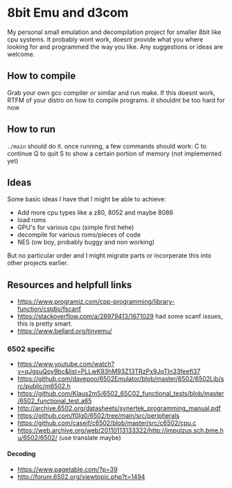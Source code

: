 # 8bit Emu and d3com

My personal small emulation and decompilation project for smaller 8bit like cpu systems.
It probably wont work, doesnt provide what you where looking for and programmed the way you like.
Any suggestions or ideas are welcome.

## How to compile

Grab your own gcc compiler or similar and run make. If this doesnt work, RTFM of your distro on how to compile programs.
it shouldnt be too hard for now

## How to run

``./main`` should do it.
once running, a few commands should work:
C to continue
Q to quit
S to show a certain portion of memory (not implemented yet)

## Ideas

Some basic ideas I have that I might be able to achieve:

* Add more cpu types like a z80, 8052 and maybe 8086
* load roms
* GPU's for various cpu (simple first hehe)
* decompile for various roms/pieces of code
* NES (ow boy, probably buggy and non working)

But no particular order and I might migrate parts or incorperate this into other projects earlier.

## Resources and helpfull links

* <https://www.programiz.com/cpp-programming/library-function/cstdio/fscanf>
* <https://stackoverflow.com/a/28979413/1671029> had some scanf issues, this is pretty smart.
* <https://www.bellard.org/tinyemu/>

### 6502 specific

* <https://www.youtube.com/watch?v=qJgsuQoy9bc&list=PLLwK93hM93Z13TRzPx9JqTIn33feefl37>
* <https://github.com/davepoo/6502Emulator/blob/master/6502/6502Lib/src/public/m6502.h>
* <https://github.com/Klaus2m5/6502_65C02_functional_tests/blob/master/6502_functional_test.a65>
* <http://archive.6502.org/datasheets/synertek_programming_manual.pdf>
* <https://github.com/f0lg0/6502/tree/main/src/peripherals>
* <https://github.com/caseif/c6502/blob/master/src/c6502/cpu.c>
* <https://web.archive.org/web/20110113133322/http://impulzus.sch.bme.hu/6502/6502/> (use translate maybe)

#### Decoding

* <https://www.pagetable.com/?p=39>
* <http://forum.6502.org/viewtopic.php?t=1494>
